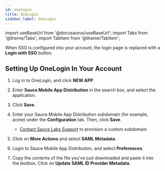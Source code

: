 ```yaml
---
id: onelogin
title: OneLogin
sidebar_label: OneLogin 
---
```


import useBaseUrl from '@docusaurus/useBaseUrl';
import Tabs from '@theme/Tabs';
import TabItem from '@theme/TabItem';

When SSO is configured into your account, the login page is replaced with a **Login with SSO** button.

## Setting Up OneLogin In Your Account

1. Log in to OneLogin, and click **NEW APP**.

1. Enter **Sauce Mobile App Distribution** in the search box, and select the application.

1. Click **Save**.

1. Enter your Sauce Mobile App Distribution subdomain (for example, acme) under the **Configuration** tab. Then, click **Save**.
    - [Contact Sauce Labs Support](https://support.saucelabs.com/s/submit-a-request?language=en_US) to provision a custom subdomain 

1. Click on **More Actions** and select **SAML Metadata**.

1. Login to Sauce Mobile App Distribution, and select **Preferences**.

1. Copy the contents of the file you've just downloaded and paste it into the textbox. Click on **Update SAML ID Provider Metadata**.
